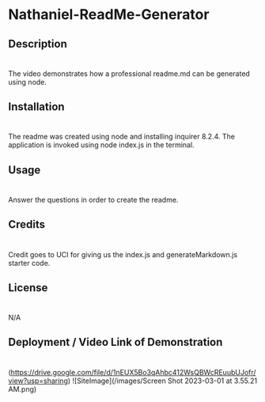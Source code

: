 # Nathaniel-ReadMe-Generator
## Description
#
The video demonstrates how a professional readme.md can be generated using node. 

## Installation 
#
The readme was created using node and installing inquirer 8.2.4. The application is invoked using node index.js in the terminal.

## Usage
# 
Answer the questions in order to create the readme.

## Credits
#
Credit goes to UCI for giving us the index.js and generateMarkdown.js starter code.
## License
#
N/A
## Deployment / Video Link of Demonstration
#
(https://drive.google.com/file/d/1nEUX5Bo3qAhbc412WsQBWcREuubUJofr/view?usp=sharing)
![SiteImage](/images/Screen Shot 2023-03-01 at 3.55.21 AM.png)
